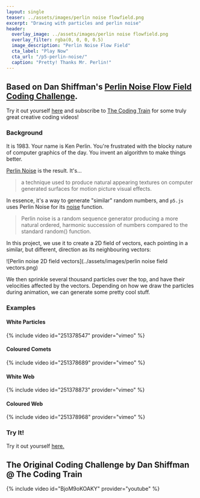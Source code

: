 ```yaml
---
layout: single
teaser: ../assets/images/perlin noise flowfield.png
excerpt: "Drawing with particles and perlin noise"
header:
  overlay_image: ../assets/images/perlin noise flowfield.png
  overlay_filter: rgba(0, 0, 0, 0.5)
  image_description: "Perlin Noise Flow Field"
  cta_label: "Play Now"
  cta_url: "/p5-perlin-noise/"
  caption: "Pretty! Thanks Mr. Perlin!"
---
```

## Based on Dan Shiffman's [Perlin Noise Flow Field Coding Challenge](https://www.youtube.com/watch?v=BjoM9oKOAKY).

Try it out yourself [here](/p5-perlin-noise/) and subscribe to [The Coding Train](https://www.youtube.com/channel/UCvjgXvBlbQiydffZU7m1_aw) for some truly great creative coding videos!

### Background

It is 1983. Your name is Ken Perlin. You're frustrated with the blocky nature of computer graphics of the day. You invent an algorithm to make things better.

[Perlin Noise](https://en.wikipedia.org/wiki/Perlin_noise) is the result. It's...

> a technique used to produce natural appearing textures on computer generated surfaces for motion picture visual effects.

In essence, it's a way to generate "similar" random numbers, and `p5.js` uses Perlin Noise for its [noise](https://p5js.org/reference/#/p5/noise) function.

> Perlin noise is a random sequence generator producing a more natural ordered, harmonic succession of numbers compared to the standard random() function.

In this project, we use it to create a 2D field of vectors, each pointing in a similar, but different, direction as its neighbouring vectors:

![Perlin noise 2D field vectors](../assets/images/perlin noise field vectors.png)

We then sprinkle several thousand particles over the top, and have their velocities affected by the vectors. Depending on how we draw the particles during animation, we can generate some pretty cool stuff.

### Examples

#### White Particles

{% include video id="251378547" provider="vimeo" %}

#### Coloured Comets

{% include video id="251378689" provider="vimeo" %}

#### White Web

{% include video id="251378873" provider="vimeo" %}

#### Coloured Web

{% include video id="251378968" provider="vimeo" %}

### Try It!

Try it out yourself [here.](/p5-perlin-noise/)

## The Original Coding Challenge by Dan Shiffman @ The Coding Train

{% include video id="BjoM9oKOAKY" provider="youtube" %}
